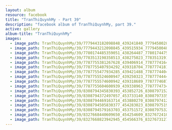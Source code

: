 ```yaml
---
layout: album
resource: facebook
title: "TranThiQuynhMy - Part 39"
description: "facebook album of TranThiQuynhMy, part 39."
active: gallery
album-title: "TranThiQuynhMy"
images:
  - image_path: TranThiQuynhMy/39/7779443182098848_439241840_7779450028764830_5858514107066553470_n.jpg
  - image_path: TranThiQuynhMy/39/7779443212098845_439515934_7779450048764828_1348644688671627889_n.jpg
  - image_path: TranThiQuynhMy/39/7780174485359051_438264487_7780174475359052_4568213664698285592_n.jpg
  - image_path: TranThiQuynhMy/39/7783513198358513_438275023_7783513191691847_143062213378264137_n.jpg
  - image_path: TranThiQuynhMy/39/7787755381267628_439406914_7787774164599083_912853050707746834_n.jpg
  - image_path: TranThiQuynhMy/39/7787755407934292_439318704_7787774181265748_1950046040806365572_n.jpg
  - image_path: TranThiQuynhMy/39/7787755477934285_439421488_7787774404599059_3146219034847445031_n.jpg
  - image_path: TranThiQuynhMy/39/7787755524600947_439250323_7787774444599055_2540808784962123729_n.jpg
  - image_path: TranThiQuynhMy/39/7787755574600942_439318689_7787774687932364_2796512921303516600_n.jpg
  - image_path: TranThiQuynhMy/39/7787755604600939_439338963_7787774734599026_1102536729464028012_n.jpg
  - image_path: TranThiQuynhMy/39/8308794345830393_453852726_8308797152496779_8203103455036356461_n.jpg
  - image_path: TranThiQuynhMy/39/8308794372497057_453733140_8308797335830094_7633983220385406295_n.jpg
  - image_path: TranThiQuynhMy/39/8308794469163714_453880270_8308797412496753_6315317941133047662_n.jpg
  - image_path: TranThiQuynhMy/39/8308794505830377_454283023_8308797519163409_7947240493593019144_n.jpg
  - image_path: TranThiQuynhMy/39/8308794579163703_453751572_8308797532496741_4149012691574586208_n.jpg
  - image_path: TranThiQuynhMy/39/8327668440609650_454254609_8327672410609253_6572184832894476479_n.jpg
  - image_path: TranThiQuynhMy/39/8327668823942945_454566376_8327673127275848_2452295247686978868_n.jpg
---
```

